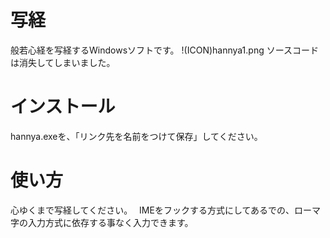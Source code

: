 # 写経
般若心経を写経するWindowsソフトです。
!(ICON)hannya1.png
ソースコードは消失してしまいました。

# インストール
hannya.exeを、「リンク先を名前をつけて保存」してください。

# 使い方
心ゆくまで写経してください。　
IMEをフックする方式にしてあるでの、ローマ字の入力方式に依存する事なく入力できます。　
